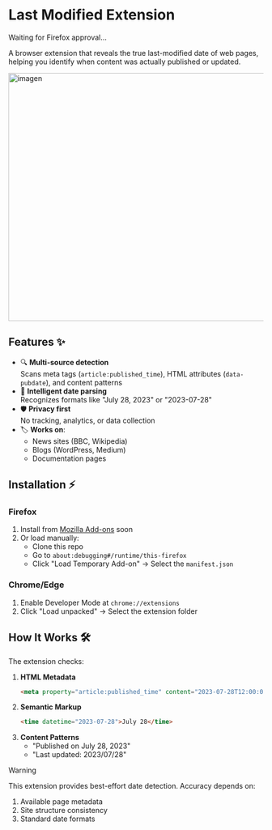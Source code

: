 # Last Modified Extension

Waiting for Firefox approval...

A browser extension that reveals the true last-modified date of web pages, helping you identify when content was actually published or updated.

<img width="886" height="490" alt="imagen" src="https://github.com/user-attachments/assets/89011646-64a6-4498-a397-e31b0d4c2c79" />


## Features ✨

- 🔍 **Multi-source detection**  
  Scans meta tags (`article:published_time`), HTML attributes (`data-pubdate`), and content patterns
- 📅 **Intelligent date parsing**  
  Recognizes formats like "July 28, 2023" or "2023-07-28"
- 🛡️ **Privacy first**  
  No tracking, analytics, or data collection
- 🏷️ **Works on**:
  - News sites (BBC, Wikipedia)
  - Blogs (WordPress, Medium)
  - Documentation pages

## Installation ⚡

### Firefox
1. Install from [Mozilla Add-ons](soon) soon
2. Or load manually:
   - Clone this repo
   - Go to `about:debugging#/runtime/this-firefox`
   - Click "Load Temporary Add-on" → Select the `manifest.json`

### Chrome/Edge
1. Enable Developer Mode at `chrome://extensions`
2. Click "Load unpacked" → Select the extension folder

## How It Works 🛠️

The extension checks:
1. **HTML Metadata**  
   ```html
   <meta property="article:published_time" content="2023-07-28T12:00:00Z">
   ```
2. **Semantic Markup**
   ```html
   <time datetime="2023-07-28">July 28</time>
   ```
3. **Content Patterns**
   - "Published on July 28, 2023"
   - "Last updated: 2023/07/28"

>[!Warning]
>This extension provides best-effort date detection. Accuracy depends on:
>1. Available page metadata
>2. Site structure consistency  
>3. Standard date formats  
